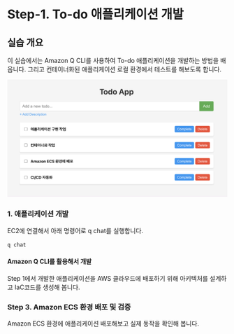 # Step-1. To-do 애플리케이션 개발

## 실습 개요
이 실습에서는 Amazon Q CLI를 사용하여 To-do 애플리케이션을 개발하는 방법을 배웁니다. 그리고 컨테이너화된 애플리케이션 로컬 환경에서 테스트를 해보도록 합니다.

![alt text](../others/image-4.png)

### 1. 애플리케이션 개발
EC2에 연결해서 아래 명령어로 q chat를 실행합니다.
```bash
q chat
```

#### Amazon Q CLI를 활용해서 개발
Step 1에서 개발한 애플리케이션을 AWS 클라우드에 배포하기 위해 아키텍처를 설계하고 IaC코드를 생성해 봅니다.

### Step 3. Amazon ECS 환경 배포 및 검증
Amazon ECS 환경에 애플리케이션 배포해보고 실제 동작을 확인해 봅니다.

